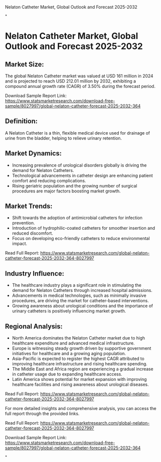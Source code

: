 Nelaton Catheter Market, Global Outlook and Forecast 2025-2032

"<!DOCTYPE html>
<html>
<head>
  <title>Nelaton Catheter Market, Global Outlook and Forecast 2025-2032</title>
</head>
<body>
  <h1>Nelaton Catheter Market, Global Outlook and Forecast 2025-2032</h1>

  <h2>Market Size:</h2>
  <p>The global Nelaton Catheter market was valued at USD 161 million in 2024 and is projected to reach USD 212.01 million by 2032, exhibiting a compound annual growth rate (CAGR) of 3.50% during the forecast period.</p>
  <p>Download Sample Report Link: <a href='https://www.statsmarketresearch.com/download-free-sample/8027997/global-nelaton-catheter-forecast-2025-2032-364'>https://www.statsmarketresearch.com/download-free-sample/8027997/global-nelaton-catheter-forecast-2025-2032-364</a></p>

  <h2>Definition:</h2>
  <p>A Nelaton Catheter is a thin, flexible medical device used for drainage of urine from the bladder, helping to relieve urinary retention.</p>
  
  <h2>Market Dynamics:</h2>
  <ul>
    <li>Increasing prevalence of urological disorders globally is driving the demand for Nelaton Catheters.</li>
    <li>Technological advancements in catheter design are enhancing patient comfort and reducing complications.</li>
    <li>Rising geriatric population and the growing number of surgical procedures are major factors boosting market growth.</li>
  </ul>

  <h2>Market Trends:</h2>
  <ul>
    <li>Shift towards the adoption of antimicrobial catheters for infection prevention.</li>
    <li>Introduction of hydrophilic-coated catheters for smoother insertion and reduced discomfort.</li>
    <li>Focus on developing eco-friendly catheters to reduce environmental impact.</li>
  </ul>
  <p>Read Full Report: <a href='https://www.statsmarketresearch.com/global-nelaton-catheter-forecast-2025-2032-364-8027997'>https://www.statsmarketresearch.com/global-nelaton-catheter-forecast-2025-2032-364-8027997</a></p>

  <h2>Industry Influence:</h2>
  <ul>
    <li>The healthcare industry plays a significant role in stimulating the demand for Nelaton Catheters through increased hospital admissions.</li>
    <li>Advancements in medical technologies, such as minimally invasive procedures, are driving the market for catheter-based interventions.</li>
    <li>Growing awareness about urological conditions and the importance of urinary catheters is positively influencing market growth.</li>
  </ul>

  <h2>Regional Analysis:</h2>
  <ul>
    <li>North America dominates the Nelaton Catheter market due to high healthcare expenditure and advanced medical infrastructure.</li>
    <li>Europe is witnessing steady growth driven by supportive government initiatives for healthcare and a growing aging population.</li>
    <li>Asia-Pacific is expected to register the highest CAGR attributed to improving healthcare infrastructure and rising healthcare spending.</li>
    <li>The Middle East and Africa region are experiencing a gradual increase in catheter usage due to expanding healthcare access.</li>
    <li>Latin America shows potential for market expansion with improving healthcare facilities and rising awareness about urological diseases.</li>
  </ul>
  <p>Read Full Report: <a href='https://www.statsmarketresearch.com/global-nelaton-catheter-forecast-2025-2032-364-8027997'>https://www.statsmarketresearch.com/global-nelaton-catheter-forecast-2025-2032-364-8027997</a></p>

  <p>For more detailed insights and comprehensive analysis, you can access the full report through the provided links.</p>
  
  <p>Read Full Report: <a href='https://www.statsmarketresearch.com/global-nelaton-catheter-forecast-2025-2032-364-8027997'>https://www.statsmarketresearch.com/global-nelaton-catheter-forecast-2025-2032-364-8027997</a></p>
  <p>Download Sample Report Link: <a href='https://www.statsmarketresearch.com/download-free-sample/8027997/global-nelaton-catheter-forecast-2025-2032-364'>https://www.statsmarketresearch.com/download-free-sample/8027997/global-nelaton-catheter-forecast-2025-2032-364</a></p>
</body>
</html>"
